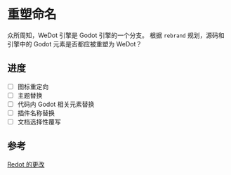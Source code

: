# 重塑命名

众所周知，WeDot 引擎是 Godot 引擎的一个分支。
根据 `rebrand` 规划，源码和引擎中的 Godot 元素是否都应被重塑为 WeDot？

## 进度

- [ ] 图标重定向
- [ ] 主题替换
- [ ] 代码内 Godot 相关元素替换
- [ ] 插件名称替换
- [ ] 文档选择性覆写

## 参考

[Redot 的更改](https://github.com/Redot-Engine/redot-engine/commit/d5fc3d1e8c1f8f904e1fbe8bd1c402d560bfb596)
